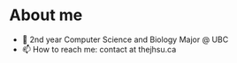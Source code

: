 # About me
- 🔭 2nd year Computer Science and Biology Major @ UBC
- 📫 How to reach me: contact at thejhsu.ca
